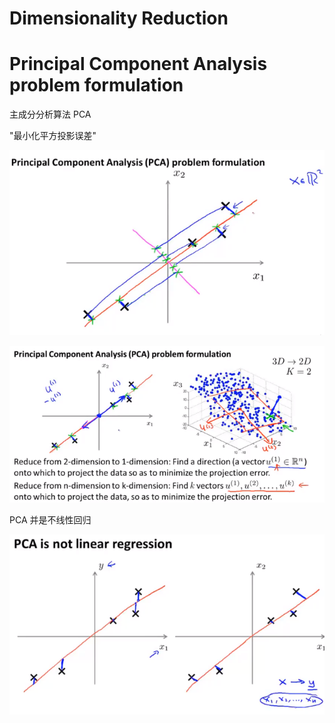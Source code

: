 # Dimensionality Reduction

# Principal Component Analysis problem formulation

主成分分析算法  PCA

"最小化平方投影误差"

![1620818809322](..\image\1620818809322.png)



![1620818855051](..\image\1620818855051.png)





PCA 并是不线性回归

![1620818712586](..\image\1620818712586.png)

